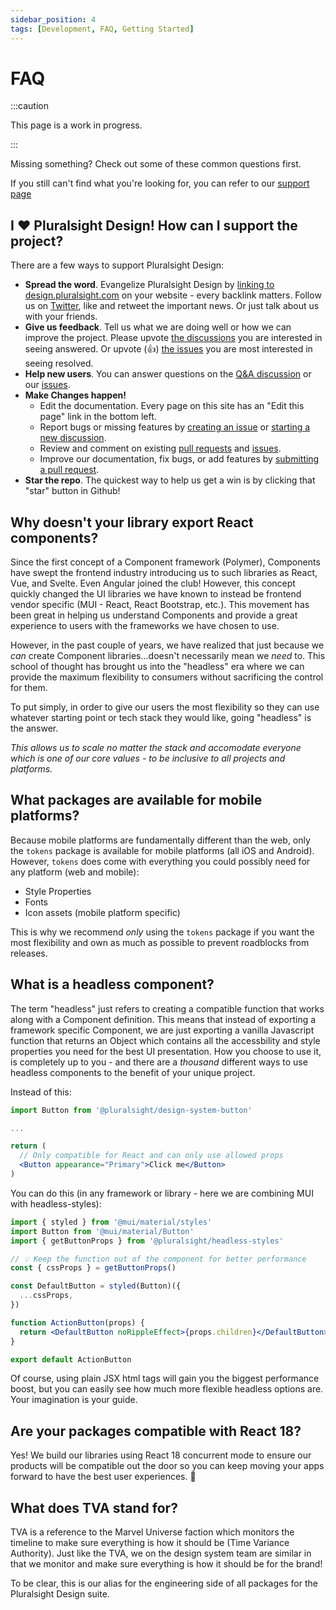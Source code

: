 ```yaml
---
sidebar_position: 4
tags: [Development, FAQ, Getting Started]
---
```


# FAQ

:::caution

This page is a work in progress.

:::

Missing something? Check out some of these common questions first.

If you still can't find what you're looking for, you can refer to our [support page](https://github.com/pluralsight/tva/discussions/categories/q-a)

## I :heart: Pluralsight Design! How can I support the project?

There are a few ways to support Pluralsight Design:

<!-- TODO: Update Twitter link when account created. -->

- **Spread the word**. Evangelize Pluralsight Design by [linking to design.pluralsight.com](https://design.pluralsight.com) on your website - every backlink matters. Follow us on [Twitter](https://twitter.com/pluralsight), like and retweet the important news. Or just talk about us with your friends.
- **Give us feedback**. Tell us what we are doing well or how we can improve the project. Please upvote [the discussions](https://github.com/pluralsight/tva/discussions) you are interested in seeing answered. Or upvote (:thumbsup:) [the issues](https://github.com/pluralsight/tva/issues) you are most interested in seeing resolved.
- **Help new users**. You can answer questions on the [Q&A discussion](https://github.com/pluralsight/tva/discussions/categories/q-a) or our [issues](https://github.com/pluralsight/tva/issues).
- **Make Changes happen!**
  - Edit the documentation. Every page on this site has an "Edit this page" link in the bottom left.
  - Report bugs or missing features by [creating an issue](https://github.com/pluralsight/tva/issues/new/choose) or [starting a new discussion](https://github.com/pluralsight/tva/discussions).
  - Review and comment on existing [pull requests](https://github.com/pluralsight/tva/pulls) and [issues](https://github.com/pluralsight/tva/issues).
  - Improve our documentation, fix bugs, or add features by [submitting a pull request](https://github.com/pluralsight/tva/pulls).
- **Star the repo**. The quickest way to help us get a win is by clicking that "star" button in Github!

## Why doesn't your library export React components?

Since the first concept of a Component framework (Polymer), Components have swept the frontend industry introducing us to such libraries as React, Vue, and Svelte. Even Angular joined the club! However, this concept quickly changed the UI libraries we have known to instead be frontend vendor specific (MUI - React, React Bootstrap, etc.). This movement has been great in helping us understand Components and provide a great experience to users with the frameworks we have chosen to use.

However, in the past couple of years, we have realized that just because we _can_ create Component libraries...doesn't necessarily mean we _need_ to. This school of thought has brought us into the "headless" era where we can provide the maximum flexibility to consumers without sacrificing the control for them.

To put simply, in order to give our users the most flexibility so they can use whatever starting point or tech stack they would like, going "headless" is the answer.

_This allows us to scale no matter the stack and accomodate everyone which is one of our core values - to be inclusive to all projects and platforms._

## What packages are available for mobile platforms?

Because mobile platforms are fundamentally different than the web, only the `tokens` package is available for mobile platforms (all iOS and Android). However, `tokens` does come with everything you could possibly need for any platform (web and mobile):

- Style Properties
- Fonts
- Icon assets (mobile platform specific)

This is why we recommend _only_ using the `tokens` package if you want the most flexibility and own as much as possible to prevent roadblocks from releases.

## What is a headless component?

The term "headless" just refers to creating a compatible function that works along with a Component definition. This means that instead of exporting a framework specific Component, we are just exporting a vanilla Javascript function that returns an Object which contains all the accessbility and style properties you need for the best UI presentation. How you choose to use it, is completely up to you - and there are a _thousand_ different ways to use headless components to the benefit of your unique project.

Instead of this:

```jsx title="src/pages/SomePage.jsx"
import Button from '@pluralsight/design-system-button'

...

return (
  // Only compatible for React and can only use allowed props
  <Button appearance="Primary">Click me</Button>
)
```

You can do this (in any framework or library - here we are combining MUI with headless-styles):

```jsx title="src/components/ActionButton.jsx"
import { styled } from '@mui/material/styles'
import Button from '@mui/material/Button'
import { getButtonProps } from '@pluralsight/headless-styles'

// 💡 Keep the function out of the component for better performance
const { cssProps } = getButtonProps()

const DefaultButton = styled(Button)({
  ...cssProps,
})

function ActionButton(props) {
  return <DefaultButton noRippleEffect>{props.children}</DefaultButton>
}

export default ActionButton
```

Of course, using plain JSX html tags will gain you the biggest performance boost, but you can easily see how much more flexible headless options are. Your imagination is your guide.

## Are your packages compatible with React 18?

Yes! We build our libraries using React 18 concurrent mode to ensure our products will be compatible out the door so you can keep moving your apps forward to have the best user experiences. :rocket:

## What does TVA stand for?

TVA is a reference to the Marvel Universe faction which monitors the timeline to make sure everything is how it should be (Time Variance Authority). Just like the TVA, we on the design system team are similar in that we monitor and make sure everything is how it should be for the brand!

To be clear, this is our alias for the engineering side of all packages for the Pluralsight Design suite.
